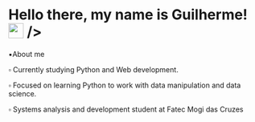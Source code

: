<div>
    <h1> Hello there, my name is Guilherme!  <img width="30em" height="30em" align="top" src="https://media.tenor.com/EFaXnC3pyR0AAAAC/squirtle-pokemon.gif" </h1> />

</div> 
<div>
  <p>▪️About me</p>
    <p>▫️ Currently studying Python and Web development.</p>
    <p>▫️ Focused on learning Python to work with data manipulation and data science. </p>
    <p>▫️ Systems analysis and development student at Fatec Mogi das Cruzes</p>
    
</div>
